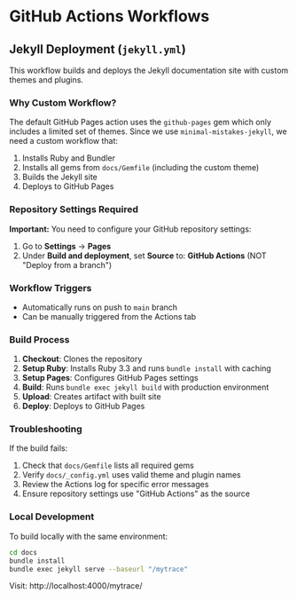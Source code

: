 # GitHub Actions Workflows

## Jekyll Deployment (`jekyll.yml`)

This workflow builds and deploys the Jekyll documentation site with custom themes and plugins.

### Why Custom Workflow?

The default GitHub Pages action uses the `github-pages` gem which only includes a limited set of themes. Since we use `minimal-mistakes-jekyll`, we need a custom workflow that:

1. Installs Ruby and Bundler
2. Installs all gems from `docs/Gemfile` (including the custom theme)
3. Builds the Jekyll site
4. Deploys to GitHub Pages

### Repository Settings Required

**Important:** You need to configure your GitHub repository settings:

1. Go to **Settings** → **Pages**
2. Under **Build and deployment**, set **Source** to: **GitHub Actions**
   (NOT "Deploy from a branch")

### Workflow Triggers

- Automatically runs on push to `main` branch
- Can be manually triggered from the Actions tab

### Build Process

1. **Checkout**: Clones the repository
2. **Setup Ruby**: Installs Ruby 3.3 and runs `bundle install` with caching
3. **Setup Pages**: Configures GitHub Pages settings
4. **Build**: Runs `bundle exec jekyll build` with production environment
5. **Upload**: Creates artifact with built site
6. **Deploy**: Deploys to GitHub Pages

### Troubleshooting

If the build fails:

1. Check that `docs/Gemfile` lists all required gems
2. Verify `docs/_config.yml` uses valid theme and plugin names
3. Review the Actions log for specific error messages
4. Ensure repository settings use "GitHub Actions" as the source

### Local Development

To build locally with the same environment:

```bash
cd docs
bundle install
bundle exec jekyll serve --baseurl "/mytrace"
```

Visit: http://localhost:4000/mytrace/

